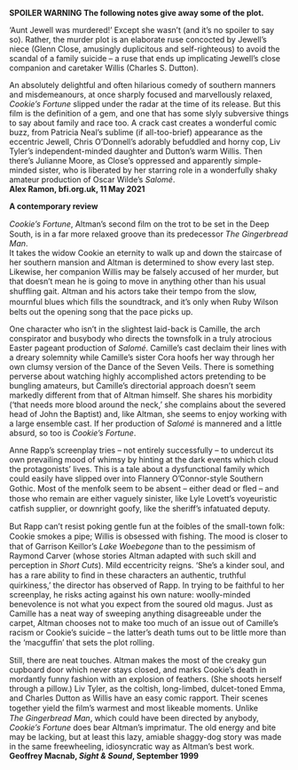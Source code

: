 **SPOILER WARNING  The following notes give away some of the plot.**

‘Aunt Jewell was murdered!’ Except she wasn’t (and it’s no spoiler to say so). Rather, the murder plot is an elaborate ruse concocted by Jewell’s niece (Glenn Close, amusingly duplicitous and self-righteous) to avoid the scandal of a family suicide – a ruse that ends up implicating Jewell’s close companion and caretaker Willis (Charles S. Dutton).

An absolutely delightful and often hilarious comedy of southern manners and misdemeanours, at once sharply focused and marvellously relaxed, _Cookie’s Fortune_ slipped under the radar at the time of its release. But this film is the definition of a gem, and one that has some slyly subversive things to say about family and race too. A crack cast creates a wonderful comic buzz, from Patricia Neal’s sublime (if all-too-brief) appearance as the eccentric Jewell, Chris O’Donnell’s adorably befuddled and horny cop, Liv Tyler’s independent-minded daughter and Dutton’s warm Willis. Then there’s Julianne Moore, as Close’s oppressed and apparently simple-minded sister, who is liberated by her starring role in a wonderfully shaky amateur production of Oscar Wilde’s _Salomé_.<br>
**Alex Ramon, bfi.org.uk, 11 May 2021**

**A contemporary review**<br>

_Cookie’s Fortune_, Altman’s second ﬁlm on the trot to be set in the Deep South, is in a far more relaxed groove than its predecessor _The Gingerbread Man_.  
It takes the widow Cookie an eternity to walk up and down the staircase of her southern mansion and Altman is determined to show every last step. Likewise, her companion Willis may be falsely accused of her murder, but that doesn’t mean he is going to move in anything other than his usual shufﬂing gait. Altman and his actors take their tempo from the slow, mournful blues which ﬁlls the soundtrack, and it’s only when Ruby Wilson belts out the opening song that the pace picks up.

One character who isn’t in the slightest laid-back is Camille, the arch conspirator and busybody who directs the townsfolk in a truly atrocious Easter pageant production of _Salomé_. Camille’s cast declaim their lines with a dreary solemnity while Camille’s sister Cora hoofs her way through her own clumsy version of the Dance of the Seven Veils. There is something perverse about watching highly accomplished actors pretending to be bungling amateurs, but Camille’s directorial approach doesn’t seem markedly different from that of Altman himself. She shares his morbidity (‘that needs more blood around the neck,’ she complains about the severed head of John the Baptist) and, like Altman, she seems to enjoy working with a large ensemble cast. If her production of _Salomé_ is mannered and a little absurd, so too is _Cookie’s Fortune_.

Anne Rapp’s screenplay tries – not entirely successfully – to undercut its own prevailing mood of whimsy by hinting at the dark events which cloud the protagonists’ lives. This is a tale about a dysfunctional family which could easily have slipped over into Flannery O’Connor-style Southern Gothic. Most of the menfolk seem to be absent – either dead or ﬂed – and those who remain are either vaguely sinister, like Lyle Lovett’s voyeuristic catﬁsh supplier, or downright goofy, like the sheriff’s infatuated deputy.

But Rapp can’t resist poking gentle fun at the foibles of the small-town folk: Cookie smokes a pipe; Willis is obsessed with ﬁshing. The mood is closer to that of Garrison Keillor’s _Lake Woebegone_ than to the pessimism of Raymond Carver (whose stories Altman adapted with such skill and perception in _Short Cuts_). Mild eccentricity reigns. ‘She’s a kinder soul, and has a rare ability to ﬁnd in these characters an authentic, truthful quirkiness,’ the director has observed of Rapp. In trying to be faithful to her screenplay, he risks acting against his own nature: woolly-minded benevolence is not what you expect from the soured old magus. Just as Camille has a neat way of sweeping anything disagreeable under the carpet, Altman chooses not to make too much of an issue out of Camille’s racism or Cookie’s suicide – the latter’s death tums out to be little more than the ‘macgufﬁn’ that sets the plot rolling.

Still, there are neat touches. Altman makes the most of the creaky gun cupboard door which never stays closed, and marks Cookie’s death in mordantly funny fashion with an explosion of feathers. (She shoots herself through a pillow.) Liv Tyler, as the coltish, long-limbed, dulcet-toned Emma, and Charles Dutton as Willis have an easy comic rapport. Their scenes together yield the ﬁlm’s warmest and most likeable moments. Unlike  
_The Gingerbread Man_, which could have been directed by anybody, _Cookie’s Fortune_ does bear Altman’s imprimatur. The old energy and bite may be lacking, but at least this lazy, amiable shaggy-dog story was made in the same freewheeling, idiosyncratic way as Altman’s best work.<br>
**Geoffrey Macnab, _Sight & Sound_, September 1999**
<!--stackedit_data:
eyJoaXN0b3J5IjpbMjI4ODE3ODk4XX0=
-->